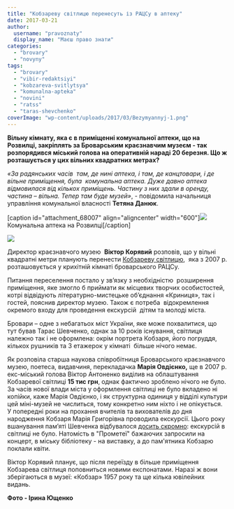 ```yaml
---
title: "Кобзареву світлицю перенесуть із РАЦСу в аптеку"
date: 2017-03-21
author: 
  username: "pravoznaty"
  display_name: "Маєш право знати"
categories: 
  - "brovary"
  - "novyny"
tags: 
  - "brovary"
  - "vibir-redaktsiyi"
  - "kobzareva-svitlytsya"
  - "komunalna-apteka"
  - "novini"
  - "ratss"
  - "taras-shevchenko"
coverImage: "wp-content/uploads/2017/03/Bezymyannyj-1.png"
---
```


**Вільну кімнату, яка є в приміщенні комунальної аптеки, що на Розвилці, закріплять за Броварським краєзнавчим музеєм - так розпорядився міський голова на оперативній нараді 20 березня. Що ж розташується у цих вільних квадратних метрах?**  

_«За радянських часів  там, де нині аптека, і там, де канцтовари, і де вільне приміщення, була  комунальна аптека. Дуже давно аптека відмовилася від кількох приміщень. Частину з них здали в оренду, частина – вільна. Тепер там буде музей»_, - повідомила начальниця управління комунальної власності **Тетяна Данюк**.

\[caption id="attachment\_68007" align="aligncenter" width="600"\][![](https://mpz.brovary.org/wp-content/uploads/2017/03/1-5.jpg)](https://mpz.brovary.org/wp-content/uploads/2017/03/1-5.jpg) Комунальна аптека на Розвилці\[/caption\]

[![](https://mpz.brovary.org/wp-content/uploads/2017/03/2-4.jpg)](https://mpz.brovary.org/wp-content/uploads/2017/03/2-4.jpg)

Директор краєзнавчого музею  **Віктор Корявий** розповів, що у вільні квадратні метри планують перенести [Кобзареву світлицю](https://mpz.brovary.org/rekonstruktsiya-skveru-imeni-tarasa-shevchenka-peredistoriya-kontseptsiya-ta-ninishniy-stan/),  яка з 2007 р. розташовується у крихітній кімнаті броварського РАЦСу.

Питання переселення постало у зв’язку з необхідністю  розширення  приміщення, яке змогло б приймати як місцевих творчих особистостей, котрі відвідують літературно-мистецьке об’єднання «Криниця», так і гостей, пояснив директор музею. Також є потреба  відокремлення  окремого входу для проведення екскурсій  дітям та молоді міста.

Бровари – одне з небагатьох міст України, яке може похвалитися, що тут бував Тарас Шевченко, однак за 10 років існування, світлиця належно так і не оформлена: окрім портрета Кобзаря, його погруддя, кількох рушників та 3 етажерок у кімнаті  більше нічого немає.

Як розповіла старша наукова співробітниця Броварського краєзнавчого музею, поетеса, видавчиня, перекладачка **Марія Овдієнко,** ще в 2007 р. екс-міський голова Віктор Антоненко виділив на облаштування Кобзаревої світлиці **15 тис грн**, однак фактично зроблено нічого не було. За часів нової влади міста у оформлення світлиці не було вкладено ні копійки, каже Марія Овдієнко, і як структурна одиниця у відділі культури цей міні-музей не числиться, тому конкретно ним ніхто і не опікується. У попередні роки на прохання вчителів та вихователів до дня народження Кобзаря Марія Григорівна проводила екскурсії. Цього року вшанування пам’яті Шевченка відбувалося [досить скромно](https://mpz.brovary.org/shevchenkovi-dni-v-brovarah-ekskursiyi-ta-pokladannya-kvitiv-fotoreportazh/): екскурсій в світлиці не було. Натомість в "Прометеї" бажаючих запросили на концерт, в міську бібліотеку - на виставку, а до пам'ятника Кобзарю поклали квіти.

Віктор Корявий планує, що після переїзду в більше приміщення Кобзарева світлиця поповниться новими експонатами. Наразі ж вони зберігаються в музеї: «Кобзар» 1957 року та ще кілька ювілейних видань.

**Фото - Ірина Ющенко**
